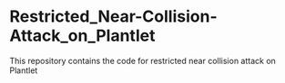 # Restricted_Near-Collision-Attack_on_Plantlet
This repository contains the code for restricted near collision attack on Plantlet
